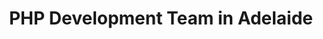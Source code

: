 ---
title: PHP Development Team in Adelaide
permalink: /landings/locations/adelaide/developer/php
technology: PHP
location: Adelaide
---